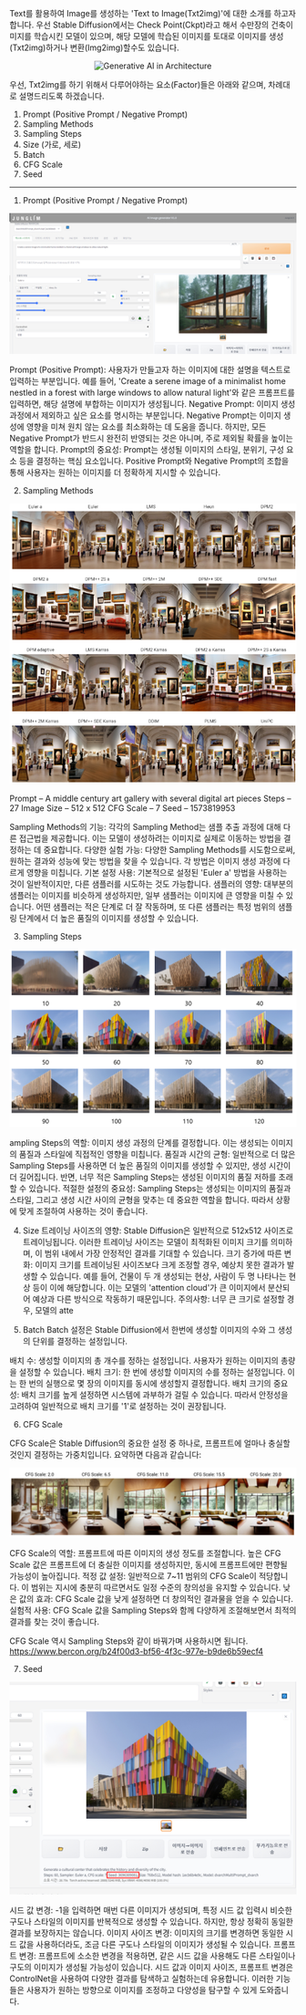 

Text를 활용하여 Image를 생성하는 'Text to Image(Txt2img)'에 대한 소개를 하고자 합니다.
우선 Stable Diffusion에서는 Check Point(Ckpt)라고 해서 수만장의 건축이미지를 학습시킨 모델이 있으며, 해당 모델에 학습된 이미지를 토대로 이미지를 생성(Txt2img)하거나 변환(Img2img)할수도 있습니다.

<p align="center">
  <img src="../../img/txt_img.png" alt="Generative AI in Architecture">
</p>

우선, Txt2img를 하기 위해서 다루어야하는 요소(Factor)들은 아래와 같으며, 차례대로 설명드리도록 하겠습니다.
 
1) Prompt (Positive Prompt / Negative Prompt)
2) Sampling Methods
3) Sampling Steps
4) Size (가로, 세로)
5) Batch
6) CFG Scale
7) Seed
---- 

1. Prompt (Positive Prompt / Negative Prompt)

<p align="center">
  <img src="../../img/txt_img2.png" alt="Generative AI in Architecture">
</p>
Prompt (Positive Prompt): 사용자가 만들고자 하는 이미지에 대한 설명을 텍스트로 입력하는 부분입니다. 예를 들어, 'Create a serene image of a minimalist home nestled in a forest with large windows to allow natural light'와 같은 프롬프트를 입력하면, 해당 설명에 부합하는 이미지가 생성됩니다.
Negative Prompt: 이미지 생성 과정에서 제외하고 싶은 요소를 명시하는 부분입니다. Negative Prompt는 이미지 생성에 영향을 미쳐 원치 않는 요소를 최소화하는 데 도움을 줍니다. 하지만, 모든 Negative Prompt가 반드시 완전히 반영되는 것은 아니며, 주로 제외될 확률을 높이는 역할을 합니다.
Prompt의 중요성: Prompt는 생성될 이미지의 스타일, 분위기, 구성 요소 등을 결정하는 핵심 요소입니다. Positive Prompt와 Negative Prompt의 조합을 통해 사용자는 원하는 이미지를 더 정확하게 지시할 수 있습니다.

2. Sampling Methods
<p align="center">
  <img src="../../img/txt_img7.png" alt="Generative AI in Architecture">
</p>
Prompt – A middle century art gallery with several digital art pieces
Steps – 27
Image Size – 512 x 512
CFG Scale – 7
Seed – 1573819953

Sampling Methods의 기능: 각각의 Sampling Method는 샘플 추출 과정에 대해 다른 접근법을 제공합니다. 이는 모델이 생성하려는 이미지로 실제로 이동하는 방법을 결정하는 데 중요합니다.
다양한 실험 가능: 다양한 Sampling Methods를 시도함으로써, 원하는 결과와 성능에 맞는 방법을 찾을 수 있습니다. 각 방법은 이미지 생성 과정에 다르게 영향을 미칩니다.
기본 설정 사용: 기본적으로 설정된 'Euler a' 방법을 사용하는 것이 일반적이지만, 다른 샘플러를 시도하는 것도 가능합니다.
샘플러의 영향: 대부분의 샘플러는 이미지를 비슷하게 생성하지만, 일부 샘플러는 이미지에 큰 영향을 미칠 수 있습니다. 어떤 샘플러는 적은 단계로 더 잘 작동하며, 또 다른 샘플러는 특정 범위의 샘플링 단계에서 더 높은 품질의 이미지를 생성할 수 있습니다.

3. Sampling Steps
<p align="center">
  <img src="../../img/txt_img3.png" alt="Generative AI in Architecture">
</p>
ampling Steps의 역할: 이미지 생성 과정의 단계를 결정합니다. 이는 생성되는 이미지의 품질과 스타일에 직접적인 영향을 미칩니다.
품질과 시간의 균형: 일반적으로 더 많은 Sampling Steps를 사용하면 더 높은 품질의 이미지를 생성할 수 있지만, 생성 시간이 더 길어집니다. 반면, 너무 적은 Sampling Steps는 생성된 이미지의 품질 저하를 초래할 수 있습니다.
적절한 설정의 중요성: Sampling Steps는 생성되는 이미지의 품질과 스타일, 그리고 생성 시간 사이의 균형을 맞추는 데 중요한 역할을 합니다. 따라서 상황에 맞게 조절하여 사용하는 것이 좋습니다.

4. Size
트레이닝 사이즈의 영향: Stable Diffusion은 일반적으로 512x512 사이즈로 트레이닝됩니다. 이러한 트레이닝 사이즈는 모델이 최적화된 이미지 크기를 의미하며, 이 범위 내에서 가장 안정적인 결과를 기대할 수 있습니다.
크기 증가에 따른 변화: 이미지 크기를 트레이닝된 사이즈보다 크게 조정할 경우, 예상치 못한 결과가 발생할 수 있습니다. 예를 들어, 건물이 두 개 생성되는 현상, 사람이 두 명 나타나는 현상 등이 이에 해당합니다. 이는 모델의 'attention cloud'가 큰 이미지에서 분산되어 예상과 다른 방식으로 작동하기 때문입니다.
주의사항: 너무 큰 크기로 설정할 경우, 모델의 atte
 
5. Batch 
Batch 설정은 Stable Diffusion에서 한번에 생성할 이미지의 수와 그 생성의 단위를 결정하는 설정입니다. 

배치 수: 생성할 이미지의 총 개수를 정하는 설정입니다. 사용자가 원하는 이미지의 총량을 설정할 수 있습니다.
배치 크기: 한 번에 생성할 이미지의 수를 정하는 설정입니다. 이는 한 번의 실행으로 몇 장의 이미지를 동시에 생성할지 결정합니다.
배치 크기의 중요성: 배치 크기를 높게 설정하면 시스템에 과부하가 걸릴 수 있습니다. 따라서 안정성을 고려하여 일반적으로 배치 크기를 '1'로 설정하는 것이 권장됩니다.
 
6. CFG Scale 

CFG Scale은 Stable Diffusion의 중요한 설정 중 하나로, 프롬프트에 얼마나 충실할 것인지 결정하는 가중치입니다. 요약하면 다음과 같습니다:
  <p align="center">
  <img src="../../img/txt_img5.png" alt="Generative AI in Architecture" width= "800px">
</p>

CFG Scale의 역할: 프롬프트에 따른 이미지의 생성 정도를 조절합니다. 높은 CFG Scale 값은 프롬프트에 더 충실한 이미지를 생성하지만, 동시에 프롬프트에만 편향될 가능성이 높아집니다.
적정 값 설정: 일반적으로 7~11 범위의 CFG Scale이 적당합니다. 이 범위는 지시에 충분히 따르면서도 일정 수준의 창의성을 유지할 수 있습니다.
낮은 값의 효과: CFG Scale 값을 낮게 설정하면 더 창의적인 결과물을 얻을 수 있습니다.
실험적 사용: CFG Scale 값을 Sampling Steps와 함께 다양하게 조절해보면서 최적의 결과를 찾는 것이 좋습니다.

CFG Scale 역시 Sampling Steps와 같이 바꿔가며 사용하시면 됩니다.
https://www.bercon.org/b24f00d3-bf56-4f3c-977e-b9de6b59ecf4

7. Seed

  <p align="center">
  <img src="../../img/txt_img4.png" alt="Generative AI in Architecture">
</p>

시드 값 변경: -1을 입력하면 매번 다른 이미지가 생성되며, 특정 시드 값 입력시 비슷한 구도나 스타일의 이미지를 반복적으로 생성할 수 있습니다. 하지만, 항상 정확히 동일한 결과를 보장하지는 않습니다.
이미지 사이즈 변경: 이미지의 크기를 변경하면 동일한 시드 값을 사용하더라도, 조금 다른 구도나 스타일의 이미지가 생성될 수 있습니다.
프롬프트 변경: 프롬프트에 소소한 변경을 적용하면, 같은 시드 값을 사용해도 다른 스타일이나 구도의 이미지가 생성될 가능성이 있습니다.
시드 값과 이미지 사이즈, 프롬프트 변경은 ControlNet을 사용하여 다양한 결과를 탐색하고 실험하는데 유용합니다. 이러한 기능들은 사용자가 원하는 방향으로 이미지를 조정하고 다양성을 탐구할 수 있게 도와줍니다.